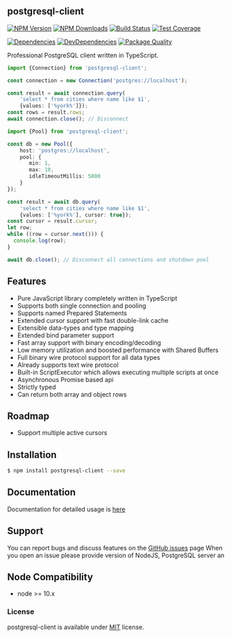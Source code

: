 ## postgresql-client
  
[![NPM Version][npm-image]][npm-url]
[![NPM Downloads][downloads-image]][downloads-url]
[![Build Status][travis-image]][travis-url]
[![Test Coverage][coveralls-image]][coveralls-url]

[![Dependencies][dependencies-image]][dependencies-url]
[![DevDependencies][devdependencies-image]][devdependencies-url]
[![Package Quality][quality-image]][quality-url]


Professional PostgreSQL client written in TypeScript.


```ts
import {Connection} from 'postgresql-client';

const connection = new Connection('postgres://localhost');

const result = await connection.query(
    'select * from cities where name like $1',
    {values: ['%york%']});
const rows = result.rows;
await connection.close(); // Disconnect
```

```ts
import {Pool} from 'postgresql-client';

const db = new Pool({
    host: 'postgres://localhost',
    pool: {
       min: 1,
       max: 10,
       idleTimeoutMillis: 5000
    }
});

const result = await db.query(
    'select * from cities where name like $1',
    {values: ['%york%'], cursor: true});
const cursor = result.cursor;
let row;
while ((row = cursor.next())) {
  console.log(row);
}

await db.close(); // Disconnect all connections and shutdown pool
```

## Features

- Pure JavaScript library completely written in TypeScript
- Supports both single connection and pooling
- Supports named Prepared Statements
- Extended cursor support with fast double-link cache
- Extensible data-types and type mapping
- Extended bind parameter support
- Fast array support with binary encoding/decoding
- Low memory utilization and boosted performance with Shared Buffers
- Full binary wire protocol support for all data types
- Already supports text wire protocol
- Built-in ScriptExecutor which allows executing multiple scripts at once
- Asynchronous Promise based api
- Strictly typed
- Can return both array and object rows


## Roadmap
- Support multiple active cursors

## Installation

```bash
$ npm install postgresql-client --save
```

## Documentation
Documentation for detailed usage is [here](DOCUMENTATION.md) 

## Support
You can report bugs and discuss features on the [GitHub issues](https://github.com/panates/postgresql-client/issues) page
When you open an issue please provide version of NodeJS, PostgreSQL server an


## Node Compatibility

- node >= 10.x
 
  
### License
postgresql-client is available under [MIT](LICENSE) license.

[npm-image]: https://img.shields.io/npm/v/postgresql-client.svg
[npm-url]: https://npmjs.org/package/postgresql-client
[travis-image]: https://img.shields.io/travis/panates/postgresql-client/master.svg
[travis-url]: https://travis-ci.com/panates/postgresql-client
[coveralls-image]: https://img.shields.io/coveralls/panates/postgresql-client/master.svg
[coveralls-url]: https://coveralls.io/r/panates/postgresql-client
[downloads-image]: https://img.shields.io/npm/dm/postgresql-client.svg
[downloads-url]: https://npmjs.org/package/postgresql-client
[gitter-image]: https://badges.gitter.im/panates/postgresql-client.svg
[gitter-url]: https://gitter.im/panates/postgresql-client?utm_source=badge&utm_medium=badge&utm_campaign=pr-badge&utm_content=badge
[dependencies-image]: https://david-dm.org/panates/postgresql-client/status.svg
[dependencies-url]:https://david-dm.org/panates/postgresql-client
[devdependencies-image]: https://david-dm.org/panates/postgresql-client/dev-status.svg
[devdependencies-url]:https://david-dm.org/panates/postgresql-client?type=dev
[quality-image]: http://npm.packagequality.com/shield/postgresql-client.png
[quality-url]: http://packagequality.com/#?package=postgresql-client
